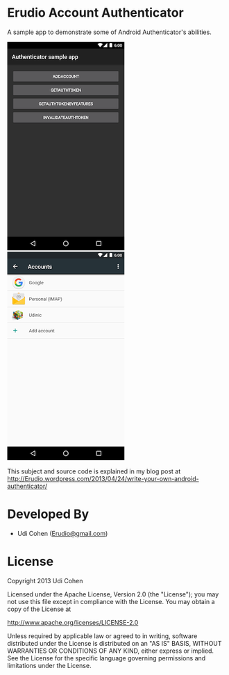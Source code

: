 # Erudio Account Authenticator

A sample app to demonstrate some of Android Authenticator's abilities.

![screenshots](screenshots/sampleapp.png) &nbsp;&nbsp; ![screenshots](screenshots/accounts.png)


This subject and source code is explained in my blog post at http://Erudio.wordpress.com/2013/04/24/write-your-own-android-authenticator/


Developed By
============

* Udi Cohen (Erudio@gmail.com)



License
=======

Copyright 2013 Udi Cohen

Licensed under the Apache License, Version 2.0 (the "License");
you may not use this file except in compliance with the License.
You may obtain a copy of the License at

   http://www.apache.org/licenses/LICENSE-2.0

Unless required by applicable law or agreed to in writing, software
distributed under the License is distributed on an "AS IS" BASIS,
WITHOUT WARRANTIES OR CONDITIONS OF ANY KIND, either express or implied.
See the License for the specific language governing permissions and
limitations under the License.

